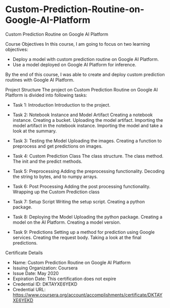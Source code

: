 # Custom-Prediction-Routine-on-Google-AI-Platform
Custom Prediction Routine on Google AI Platform


Course Objectives
In this course, I am going to focus on two learning objectives:

- Deploy a model with custom prediction routine on Google AI Platform.
- Use a model deployed on Google AI Platform for inference.


By the end of this course, I was able to create and deploy custom prediction routines with Google AI Platform.

Project Structure
The project on Custom Prediction Routine on Google AI Platform is divided into following tasks:

- Task 1: Introduction
Introduction to the project.


- Task 2: Notebook Instance and Model Artifact
Creating a notebook instance.
Creating a bucket.
Uploading the model artifact.
Importing the model artifact in the notebook instance.
Importing the model and take a look at the summary.


- Task 3: Testing the Model
Uploading the images.
Creating a function to preprocess and get predictions on images.


- Task 4: Custom Prediction Class
The class structure.
The class method.
The init and the predict methods.


- Task 5: Preprocessing
Adding the preprocessing functionality.
Decoding the string to bytes, and to numpy arrays.


- Task 6: Post Processing
Adding the post processing functionality.
Wrapping up the Custom Prediction class


- Task 7: Setup Script
Writing the setup script.
Creating a python package.


- Task 8: Deploying the Model
Uploading the python package.
Creating a model on the AI Platform.
Creating a model version.


- Task 9: Predictions
Setting up a method for prediction using Google services.
Creating the request body.
Taking a look at the final predictions.


Certificate Details
- Name: Custom Prediction Routine on Google AI Platform
- Issuing Organization: Coursera
- Issue Date: May 2020
- Expiration Date: This certification does not expire
- Credential ID: DKTAYXE6YEKD
- Credential URL: https://www.coursera.org/account/accomplishments/certificate/DKTAYXE6YEKD
